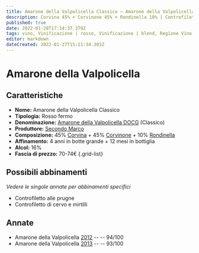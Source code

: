 ```yaml
---
title: Amarone della Valpolicella Classico – Amarone della Valpolicella Classico DOCG – Secondo Marco – Veneto (IT) – 70-74€ – 5★
description: Corvina 45% + Corvinone 45% + Rondinella 10% | Controfiletto alle prugne – Controfiletto di cervo e mirtilli
published: true
date: 2022-01-28T17:14:37.370Z
tags: vino, Vinificazione | rosso, Vinificazione | blend, Regione Vino | Veneto (IT), Vinificazione | fermo, Prezzi | 70-74€, corvina, rondinella, Controfiletto di cervo e mirtilli, corvinone, Controfiletto alle prugne
editor: markdown
dateCreated: 2022-01-27T15:21:34.303Z
---
```


# Amarone della Valpolicella

## Caratteristiche
- **Nome:** <span class="nome">Amarone della Valpolicella Classico</span>
- **Tipologia:** Rosso fermo
- **Denominazione:** <span class="denominazione">[Amarone della Valpolicella DOCG](/denominazioni/Italia/Veneto/DOCG/Amarone-della-Valpolicella) (Classico)</span>
- **Produttore:** <span class="cantina">[Secondo Marco](/produttori/Italia/Veneto/Secondo-Marco)</span> 
- **Composizione:** 45% [Corvina](/vitigni/Italia/bacca-nera/corvina) + 45% [Corvinone](/vitigni/Italia/bacca-nera/corvinone) + 10% [Rondinella](/vitigni/Italia/bacca-nera/rondinella)
- **Affinamento:** 4 anni in botte grande + 12 mesi in bottiglia
- **Alcol:** 16%
- **Fascia di prezzo:** 70-74€
{.grid-list}




## Possibili abbinamenti
*Vedere le singole annate per abbinamenti specifici*

- Controfiletto alle prugne
- Controfiletto di cervo e mirtilli

## Annate
- Amarone della Valpolicella [2012](vini/Italia/Veneto/Secondo-Marco/Amarone-della-Valpolicella/2012) -- <span class="star-5"></span> -- 94/100
- Amarone della Valpolicella [2013](vini/Italia/Veneto/Secondo-Marco/Amarone-della-Valpolicella/2013) -- <span class="star-5"></span> -- 93/100